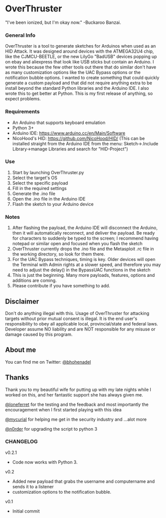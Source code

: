 # OverThruster

"I've been ionized, but I'm okay now." -Buckaroo Banzai.

### General Info

OverThruster is a tool to generate sketches for Arduinos when used as an HID Attack.  It was designed around devices with the ATMEGA32U4 chip, like the CJMCU-BEETLE, or the new LilyGo "BadUSB" devices popping up on ebay and aliexpress that look like USB sticks but contain an Arduino.  I wrote this because the few other tools out there that do similar don't have as many customization options like the UAC Bypass options or the notification bubble options.  I wanted to create something that could quickly generate a custom payload and that did not require anything extra to be install beyond the standard Python libraries and the Arduino IDE.  I also wrote this to get better at Python.  This is my first release of anything, so expect problems.

### Requirements

- An Arduino that supports keyboard emulation
- Python 3+
- Arduino IDE: https://www.arduino.cc/en/Main/Software
- NicoHood's HID: https://github.com/NicoHood/HID/ (This can be installed straight from the Arduino IDE from the menu: Sketch->.Include Library->manage Libraries and search for "HID-Project")

### Use

1. Start by launching OverThruster.py
1. Select the target's OS
1. Select the specific payload
1. Fill in the required settings
1. Generate the .ino file
1. Open the .ino file in the Arduino IDE
1. Flash the sketch to your Arduino device

### Notes

1. After flashing the payload, the Arduino IDE will disconnect the Arduino, then it will automatically reconnect, and deliver the payload. Be ready for characters to suddenly be typed to the screen; I recommend having notepad or similar open and focused when you flash the sketch
1. OverThruster currently drops the .ino file and the Metasploit .rc file in the working directory, so look for them there.
1. For the UAC Bypass techniques, timing is key.  Older devices will open the Terminal with Admin rights at a slower speed, and therefore you may need to adjust the delay() in the BypassUAC functions in the sketch
1. This is just the beginning.  Many more payloads, features, options and additions are coming.
1. Please contribute if you have something to add.

## Disclaimer
Don't do anything illegal with this.
Usage of OverThruster for attacking targets without prior mutual consent is illegal. It is the end user's responsibility to obey all applicable local, provincial/state and federal laws. Developer assume NO liability and are NOT responsible for any misuse or damage caused by this program.

## About me
You can find me on Twitter: [@bhohenadel](https://twitter.com/bhohenadel)

## Thanks
Thank you to my beautiful wife for putting up with my late nights while I worked on this, and her fantastic support she has always given me.

[@loneferret](https://twitter.com/loneferret) for the testing and the feedback and most importantly the encouragement when I first started playing with this idea

[@mycurial](https://twitter.com/myrcurial) for helping me get in the security industry and ...alot more

[@n0rder](https://github.com/n0rder) for upgrading the script to python 3

### CHANGELOG

v0.2.1
- Code now works with Python 3.

v0.2
- Added new payload that grabs the username and computername and sends it to a listener
- customization options to the notification bubble.

v0.1
- Initial commit
